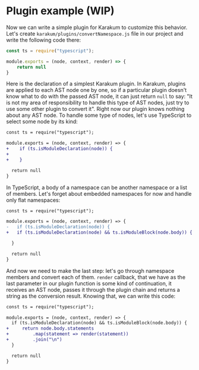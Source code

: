 # Plugin example (WIP)

Now we can write a simple plugin for Karakum to customize this behavior. Let's
create `karakum/plugins/convertNamespace.js` file in our project and write the following code there:

```javascript
const ts = require("typescript");

module.exports = (node, context, render) => {
    return null
}
```

Here is the declaration of a simplest Karakum plugin. In Karakum, plugins are applied to each AST node one by one,
so if a particular plugin doesn't know what to do with the passed AST node, it can just return `null` to say:
"It is not my area of responsibility to handle this type of AST nodes, just try to use some other plugin to convert
it". Right now our plugin knows nothing about any AST node. To handle some type of nodes, let's use
TypeScript to select some node by its kind:

```diff
const ts = require("typescript");

module.exports = (node, context, render) => {
+    if (ts.isModuleDeclaration(node)) {
+
+    }

  return null
}
```

In TypeScript, a body of a namespace can be another namespace or a list of members. Let's forget about embedded
namespaces for now and handle only flat namespaces:

```diff
const ts = require("typescript");

module.exports = (node, context, render) => {
-   if (ts.isModuleDeclaration(node)) {
+   if (ts.isModuleDeclaration(node) && ts.isModuleBlock(node.body)) {

  }

  return null
}
```

And now we need to make the last step: let's go through namespace members and convert each of them. `render` callback,
that we have as the last parameter in our plugin function is some kind of continuation, it receives an AST node, passes
it through the plugin chain and returns a string as the conversion result. Knowing that, we can write this code:

```diff
const ts = require("typescript");

module.exports = (node, context, render) => {
  if (ts.isModuleDeclaration(node) && ts.isModuleBlock(node.body)) {
+     return node.body.statements
+         .map(statement => render(statement))
+         .join("\n")
  }

  return null
}
```
